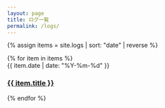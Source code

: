 ```yaml
---
layout: page
title: ログ一覧
permalink: /logs/
---
```


<style>
.post-list { list-style:none; padding:0; }
.post-list li { margin: 0 0 1rem; }
</style>

{% assign items = site.logs | sort: "date" | reverse %}
<ul class="post-list">
  {% for item in items %}
    <li>
      <span class="post-meta">{{ item.date | date: "%Y-%m-%d" }}</span>
      <h3><a href="{{ item.url | relative_url }}">{{ item.title }}</a></h3>
    </li>
  {% endfor %}
</ul>
